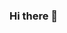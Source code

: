 ### Hi there 👋

<!--
**hhhminme/hhhminme** is a ✨ _special_ ✨ repository because its `README.md` (this file) appears on your GitHub profile.

Here are some ideas to get you started:
[![Anurag's github stats](https://github-readme-stats.vercel.app/api?username=hhhminme)](https://github.com/anuraghazra/github-readme-stats)
![Anurag's github stats](https://github-readme-stats.vercel.app/api?username=hhhminme&count_private=true)
![Anurag's github stats](https://github-readme-stats.vercel.app/api?username=hhhminme&show_icons=true)
[![Top Langs](https://github-readme-stats.vercel.app/api/top-langs/?username=hhhminme&layout=compact)](https://github.com/anuraghazra/github-readme-stats)
- 🔭 I’m currently working on ...
- 🌱 I’m currently learning ...
- 👯 I’m looking to collaborate on ...
- 🤔 I’m looking for help with ...
- 💬 Ask me about ...
- 📫 How to reach me: ...
- 😄 Pronouns: ...
- ⚡ Fun fact: ...
-->

